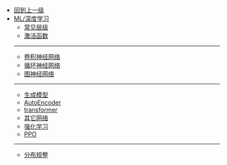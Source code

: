 - [回到上一级](ML/)
- [ML/深度学习](ML/深度学习/)
  - [常见层级](ML/深度学习/net)
  - [激活函数](ML/深度学习/ActivationFunction)
  - ----
  - [卷积神经网络](ML/深度学习/CNN)
  - [循环神经网络](ML/深度学习/RNN)
  - [图神经网络](ML/深度学习/GNN)
  - ------
  - [生成模型](ML/深度学习/GM)
  - [AutoEncoder](ML/深度学习/autoencoder)
  - [transformer](ML/深度学习/transformer)
  - [其它网络](ML/深度学习/model)
  - [强化学习](ML/深度学习/rl)
  - [PPO](ML/深度学习/PPO)
  - ------
  - [分布规整](ML/深度学习/分布规整)